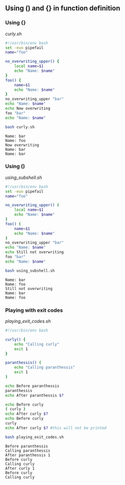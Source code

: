 ## Using () and {} in function definition
### Using {}
_curly.sh_
```bash
#!/usr/bin/env bash
set -euo pipefail
name="foo"

no_overwriting_upper() {
	local name=$1
	echo "Name: $name"
}
foo() {
	name=$1
	echo "Name: $name"
}
no_overwriting_upper "bar"
echo "Name: $name"
echo Now overwriting
foo "bar"
echo "Name: $name"
```
```bash
bash curly.sh
```
```
Name: bar
Name: foo
Now overwriting
Name: bar
Name: bar
```
### Using ()
_using_subshell.sh_
```bash
#!/usr/bin/env bash
set -euo pipefail
name="foo"

no_overwriting_upper() (
	local name=$1
	echo "Name: $name"
)
foo() (
	name=$1
	echo "Name: $name"
)
no_overwriting_upper "bar"
echo "Name: $name"
echo Still not overwriting
foo "bar"
echo "Name: $name"
```
```bash
bash using_subshell.sh
```
```
Name: bar
Name: foo
Still not overwriting
Name: bar
Name: foo
```
### Playing with exit codes
_playing_exit_codes.sh_
```bash
#!/usr/bin/env bash

curly() {
	echo "Calling curly"
	exit 1
}

paranthessis() (
	echo "Calling paranthessis"
	exit 1
)

echo Before paranthessis
paranthessis
echo After paranthessis $?

echo Before curly
( curly )
echo After curly $?
echo Before curly
curly
echo After curly $? #this will not be printed

```
```bash
bash playing_exit_codes.sh
```
```
Before paranthessis
Calling paranthessis
After paranthessis 1
Before curly
Calling curly
After curly 1
Before curly
Calling curly
```
